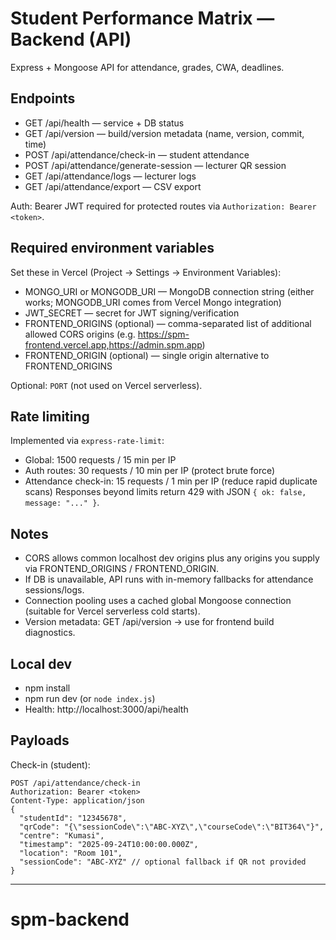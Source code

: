 # Student Performance Matrix — Backend (API)

Express + Mongoose API for attendance, grades, CWA, deadlines.

## Endpoints
- GET /api/health — service + DB status
- GET /api/version — build/version metadata (name, version, commit, time)
- POST /api/attendance/check-in — student attendance
- POST /api/attendance/generate-session — lecturer QR session
- GET /api/attendance/logs — lecturer logs
- GET /api/attendance/export — CSV export

Auth: Bearer JWT required for protected routes via `Authorization: Bearer <token>`.

## Required environment variables
Set these in Vercel (Project → Settings → Environment Variables):
- MONGO_URI or MONGODB_URI — MongoDB connection string (either works; MONGODB_URI comes from Vercel Mongo integration)
- JWT_SECRET — secret for JWT signing/verification
- FRONTEND_ORIGINS (optional) — comma-separated list of additional allowed CORS origins (e.g. https://spm-frontend.vercel.app,https://admin.spm.app)
- FRONTEND_ORIGIN (optional) — single origin alternative to FRONTEND_ORIGINS

Optional: `PORT` (not used on Vercel serverless).

## Rate limiting
Implemented via `express-rate-limit`:
- Global: 1500 requests / 15 min per IP
- Auth routes: 30 requests / 10 min per IP (protect brute force)
- Attendance check-in: 15 requests / 1 min per IP (reduce rapid duplicate scans)
Responses beyond limits return 429 with JSON `{ ok: false, message: "..." }`.

## Notes
- CORS allows common localhost dev origins plus any origins you supply via FRONTEND_ORIGINS / FRONTEND_ORIGIN.
- If DB is unavailable, API runs with in-memory fallbacks for attendance sessions/logs.
- Connection pooling uses a cached global Mongoose connection (suitable for Vercel serverless cold starts).
- Version metadata: GET /api/version → use for frontend build diagnostics.

## Local dev
- npm install
- npm run dev (or `node index.js`)
- Health: http://localhost:3000/api/health

## Payloads
Check-in (student):
```
POST /api/attendance/check-in
Authorization: Bearer <token>
Content-Type: application/json
{
  "studentId": "12345678",
  "qrCode": "{\"sessionCode\":\"ABC-XYZ\",\"courseCode\":\"BIT364\"}",
  "centre": "Kumasi",
  "timestamp": "2025-09-24T10:00:00.000Z",
  "location": "Room 101",
  "sessionCode": "ABC-XYZ" // optional fallback if QR not provided
}
```

---
# spm-backend